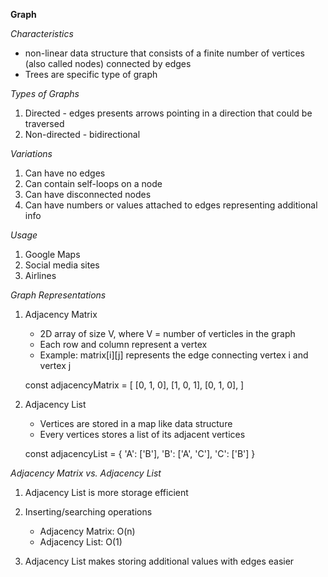 **Graph**

_Characteristics_

- non-linear data structure that consists of a finite number of vertices (also called nodes) connected by edges
- Trees are specific type of graph

_Types of Graphs_

1. Directed - edges presents arrows pointing in a direction that could be traversed
2. Non-directed - bidirectional

_Variations_

1. Can have no edges
2. Can contain self-loops on a node
3. Can have disconnected nodes
4. Can have numbers or values attached to edges representing additional info

_Usage_

1. Google Maps
2. Social media sites
3. Airlines

_Graph Representations_

1. Adjacency Matrix

      - 2D array of size V, where V = number of verticles in the graph
      - Each row and column represent a vertex
      - Example: matrix[i][j] represents the edge connecting vertex i and vertex j

      const adjacencyMatrix = [
      [0, 1, 0],
      [1, 0, 1],
      [0, 1, 0],
      ]

2. Adjacency List

      - Vertices are stored in a map like data structure
      - Every vertices stores a list of its adjacent vertices

      const adjacencyList = {
      'A': ['B'],
      'B': ['A', 'C'],
      'C': ['B']
      }

_Adjacency Matrix vs. Adjacency List_

1. Adjacency List is more storage efficient
2. Inserting/searching operations

      - Adjacency Matrix: O(n)
      - Adjacency List: O(1)

3. Adjacency List makes storing additional values with edges easier
